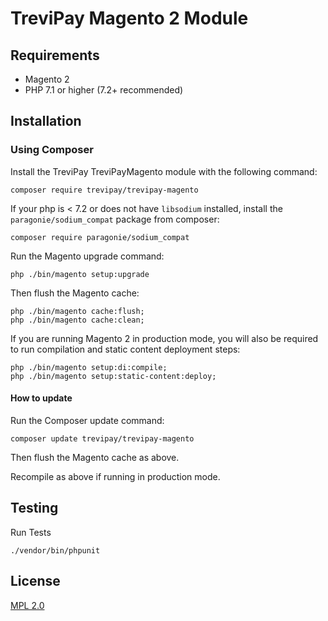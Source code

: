 # TreviPay Magento 2 Module

## Requirements

- Magento 2
- PHP 7.1 or higher (7.2+ recommended)

## Installation

### Using Composer

Install the TreviPay TreviPayMagento module with the following command:

```
composer require trevipay/trevipay-magento
```

If your php is < 7.2 or does not have `libsodium` installed, install the `paragonie/sodium_compat` package from composer:
```
composer require paragonie/sodium_compat
```

Run the Magento upgrade command:

```
php ./bin/magento setup:upgrade
```

Then flush the Magento cache:

```
php ./bin/magento cache:flush;
php ./bin/magento cache:clean;
```

If you are running Magento 2 in production mode, you will also be required to run compilation and static content deployment steps:

```
php ./bin/magento setup:di:compile;
php ./bin/magento setup:static-content:deploy;
```

#### How to update

Run the Composer update command:

```
composer update trevipay/trevipay-magento
```

Then flush the Magento cache as above.

Recompile as above if running in production mode.

## Testing

Run Tests

```
./vendor/bin/phpunit
```

## License

[MPL 2.0](https://www.mozilla.org/en-US/MPL/2.0/)
